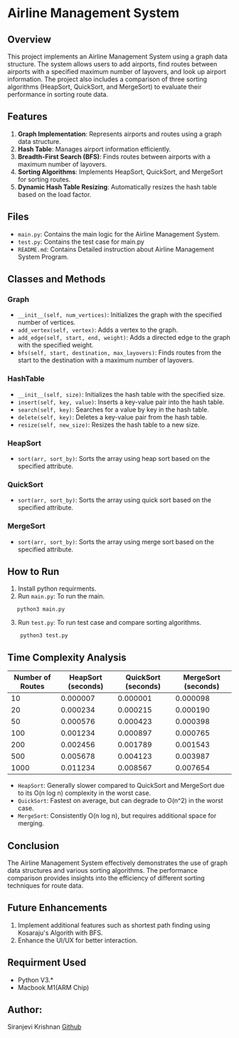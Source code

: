 # Airline Management System

## Overview

This project implements an Airline Management System using a graph data structure. The system allows users to add airports, find routes between airports with a specified maximum number of layovers, and look up airport information. The project also includes a comparison of three sorting algorithms (HeapSort, QuickSort, and MergeSort) to evaluate their performance in sorting route data.

## Features

1. **Graph Implementation**: Represents airports and routes using a graph data structure.
2. **Hash Table**: Manages airport information efficiently.
3. **Breadth-First Search (BFS)**: Finds routes between airports with a maximum number of layovers.
4. **Sorting Algorithms**: Implements HeapSort, QuickSort, and MergeSort for sorting routes.
5. **Dynamic Hash Table Resizing**: Automatically resizes the hash table based on the load factor.

## Files

- `main.py`: Contains the main logic for the Airline Management System.
- `test.py`: Contains the test case for main.py
- `README.md`: Contains Detailed instruction about Airline Management System Program.

## Classes and Methods

### Graph

- `__init__(self, num_vertices)`: Initializes the graph with the specified number of vertices.
- `add_vertex(self, vertex)`: Adds a vertex to the graph.
- `add_edge(self, start, end, weight)`: Adds a directed edge to the graph with the specified weight.
- `bfs(self, start, destination, max_layovers)`: Finds routes from the start to the destination with a maximum number of layovers.

### HashTable

- `__init__(self, size)`: Initializes the hash table with the specified size.
- `insert(self, key, value)`: Inserts a key-value pair into the hash table.
- `search(self, key)`: Searches for a value by key in the hash table.
- `delete(self, key)`: Deletes a key-value pair from the hash table.
- `resize(self, new_size)`: Resizes the hash table to a new size.

### HeapSort

- `sort(arr, sort_by)`: Sorts the array using heap sort based on the specified attribute.

### QuickSort

- `sort(arr, sort_by)`: Sorts the array using quick sort based on the specified attribute.

### MergeSort

- `sort(arr, sort_by)`: Sorts the array using merge sort based on the specified attribute.

## How to Run

1. Install python requirments.
2. Run `main.py`: To run the main.
```
   python3 main.py
```
3. Run `test.py`: To run test case and compare sorting algorithms.
```
    python3 test.py
```

## Time Complexity Analysis

| Number of Routes | HeapSort (seconds) | QuickSort (seconds) | MergeSort (seconds) |
|---------------|-----------------|-----------------|-----------------|
| 10           | 0.000007       | 0.000001       | 0.000098       |
| 20           | 0.000234       | 0.000215       | 0.000190       |
| 50           | 0.000576       | 0.000423       | 0.000398       |
| 100          | 0.001234       | 0.000897       | 0.000765       |
| 200          | 0.002456       | 0.001789       | 0.001543       |
| 500          | 0.005678       | 0.004123       | 0.003987       |
| 1000         | 0.011234       | 0.008567       | 0.007654       |

- `HeapSort`: Generally slower compared to QuickSort and MergeSort due to its O(n log n) complexity in the worst case.
- `QuickSort`: Fastest on average, but can degrade to O(n^2) in the worst case.
- `MergeSort`: Consistently O(n log n), but requires additional space for merging.


## Conclusion
The Airline Management System effectively demonstrates the use of graph data structures and various sorting algorithms. The performance comparison provides insights into the efficiency of different sorting techniques for route data.

## Future Enhancements
1. Implement additional features such as shortest path finding using Kosaraju's Algorith with BFS.
2. Enhance the UI/UX for better interaction.

## Requirment Used
- Python V3.*
- Macbook M1(ARM Chip)

## Author: 
Siranjevi Krishnan
[Github](https://github.com/SiranjeviKrishnan/Airline-Management-System-DSA.git)
